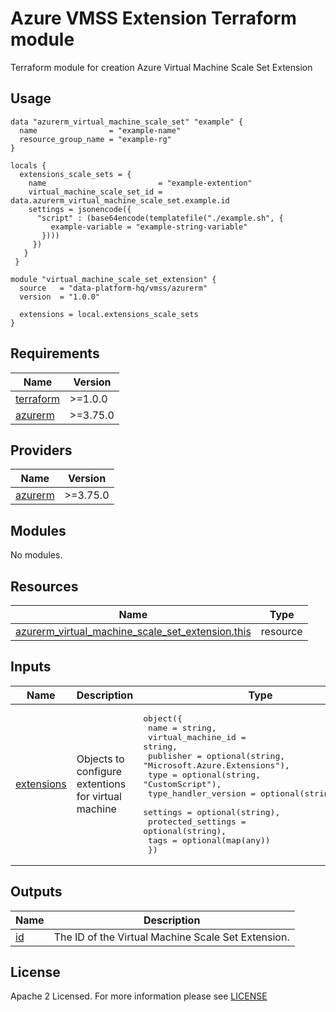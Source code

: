 # Azure VMSS Extension Terraform module
Terraform module for creation Azure Virtual Machine Scale Set Extension

## Usage
```hcl
data "azurerm_virtual_machine_scale_set" "example" {
  name                = "example-name"
  resource_group_name = "example-rg"
}

locals {
  extensions_scale_sets = {
    name                         = "example-extention"
    virtual_machine_scale_set_id = data.azurerm_virtual_machine_scale_set.example.id
    settings = jsonencode({
      "script" : (base64encode(templatefile("./example.sh", {
         example-variable = "example-string-variable"
       })))
     })
   }
 }

module "virtual_machine_scale_set_extension" {
  source   = "data-platform-hq/vmss/azurerm"
  version  = "1.0.0"
  
  extensions = local.extensions_scale_sets
}
```
<!-- BEGIN_TF_DOCS -->
## Requirements

| Name | Version |
|------|---------|
| <a name="requirement_terraform"></a> [terraform](#requirement\_terraform) | >=1.0.0 |
| <a name="requirement_azurerm"></a> [azurerm](#requirement\_azurerm) | >=3.75.0 |

## Providers

| Name | Version |
|------|---------|
| <a name="provider_azurerm"></a> [azurerm](#provider\_azurerm) | >=3.75.0 |

## Modules

No modules.

## Resources

| Name | Type |
|------|------|
| [azurerm_virtual_machine_scale_set_extension.this](https://registry.terraform.io/providers/hashicorp/azurerm/latest/docs/resources/virtual_machine_scale_set_extension) | resource |

## Inputs

| Name | Description | Type | Default | Required |
|------|-------------|------|---------|:--------:|
| <a name="input_extensions"></a> [extensions](#input\_extensions) | Objects to configure extentions for virtual machine | <pre>object({<br>    name                 = string,<br>    virtual_machine_id   = string,<br>    publisher            = optional(string, "Microsoft.Azure.Extensions"),<br>    type                 = optional(string, "CustomScript"),<br>    type_handler_version = optional(string, "2.0"),<br>    settings             = optional(string),<br>    protected_settings   = optional(string),<br>    tags                 = optional(map(any))<br>  })</pre> | n/a | yes |

## Outputs

| Name | Description |
|------|-------------|
| <a name="output_id"></a> [id](#output\_id) | The ID of the Virtual Machine Scale Set Extension. |
<!-- END_TF_DOCS -->

## License

Apache 2 Licensed. For more information please see [LICENSE](https://github.com/data-platform-hq/terraform-azurerm-vmss-extension/blob/main/LICENSE)
